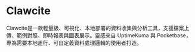 # Clawcite
Clawcite是一款輕量級、可視化、本地部署的資料收集與分析工具，支援檔案上傳、範例對照、即時報表與圖表展示。靈感來自 UptimeKuma 與 Pocketbase，專為需要本地運行、可自定義資料處理邏輯的使用者打造。
